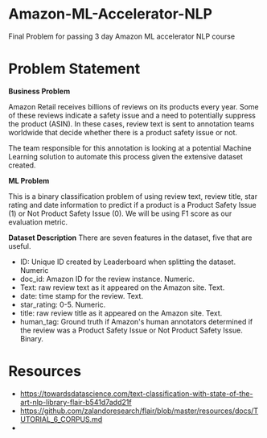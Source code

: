 # Amazon-ML-Accelerator-NLP
Final Problem for passing 3 day Amazon ML accelerator NLP course

# Problem Statement

**Business Problem**

Amazon Retail receives billions of reviews on its products every year. Some of these reviews indicate a safety issue and a need to potentially suppress the product (ASIN). In these cases, review text is sent to annotation teams worldwide that decide whether there is a product safety issue or not. 

The team responsible for this annotation is looking at a potential Machine Learning solution to automate this process given the extensive dataset created.

**ML Problem**

This is a binary classification problem of using review text, review title, star rating and date information to predict if a product is a Product Safety Issue (1) or Not Product Safety Issue (0). We will be using F1 score as our evaluation metric.

**Dataset Description**
There are seven features in the dataset, five that are useful. 

- ID: Unique ID created by Leaderboard when splitting the dataset. Numeric
- doc_id: Amazon ID for the review instance. Numeric.
- Text: raw review text as it appeared on the Amazon site. Text.
- date: time stamp for the review. Text.
- star_rating: 0-5. Numeric.
- title: raw review title as it appeared on the Amazon site. Text.
- human_tag: Ground truth if Amazon's human annotators determined if the review was a Product Safety Issue or Not Product Safety Issue. Binary.

# Resources
- https://towardsdatascience.com/text-classification-with-state-of-the-art-nlp-library-flair-b541d7add21f
- https://github.com/zalandoresearch/flair/blob/master/resources/docs/TUTORIAL_6_CORPUS.md
- 
